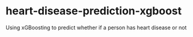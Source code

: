 # heart-disease-prediction-xgboost
Using xGBoosting to predict whether if a person has heart disease or not
